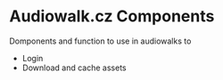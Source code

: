 # Audiowalk.cz Components

Domponents and function to use in audiowalks to 

* Login
* Download and cache assets